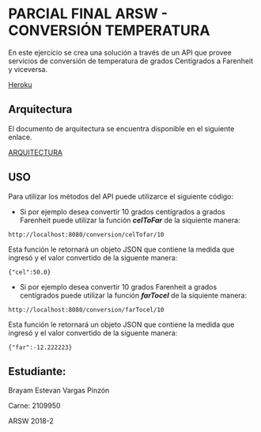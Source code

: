 # PARCIAL FINAL ARSW - CONVERSIÓN TEMPERATURA
En este ejercicio se crea una solución a través de un API que provee servicios de conversión de temperatura de grados Centígrados a Farenheit y viceversa.

[Heroku](https://drive.google.com/open?id=10J3ZKnmFHyaSR7yP7_DvjjpOeA1_JWTL)

## Arquitectura

El documento de arquitectura se encuentra disponible en el siguiente enlace.

[ARQUITECTURA](https://drive.google.com/open?id=10J3ZKnmFHyaSR7yP7_DvjjpOeA1_JWTL)


## USO

Para utilizar los métodos del API puede utilizarce el siguiente código:

- Si por ejemplo desea convertir 10 grados centígrados a grados Farenheit puede utilizar la función ***celToFar*** de la siquiente manera:

``` 
http://localhost:8080/conversion/celTofar/10
```
Esta función le retornará un objeto JSON que contiene la medida que ingresó y el valor convertido de la siguente manera:

``` 
{"cel":50.0}
```

- Si por ejemplo desea convertir 10 grados Farenheit a grados centígrados puede utilizar la función ***farTocel*** de la siquiente manera:

``` 
http://localhost:8080/conversion/farTocel/10
```
Esta función le retornará un objeto JSON que contiene la medida que ingresó y el valor convertido de la siguente manera:

``` 
{"far":-12.222223}
```

## Estudiante:
Brayam Estevan Vargas Pinzón 

Carne: 2109950

ARSW  2018-2
